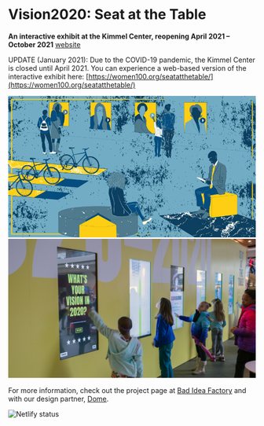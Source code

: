 # Vision2020: Seat at the Table

**An interactive exhibit at the Kimmel Center, reopening April 2021 – October 2021** [website](https://www.kimmelcenter.org/events-and-tickets/201920/free/vision-2020/)

UPDATE (January 2021): Due to the COVID-19 pandemic, the Kimmel Center is closed until April 2021. You can experience a web-based version of the interactive exhibit here: [https://women100.org/seatatthetable/](https://women100.org/seatatthetable/)

![Vision2020 hero image](https://raw.githubusercontent.com/BadIdeaFactory/vision2020/main/public/vision2020_hero_910x520.jpg) ![Vision2020 installation image](https://raw.githubusercontent.com/BadIdeaFactory/vision2020/main/public/vision2020_photo_dome.jpg)

For more information, check out the project page at [Bad Idea Factory](https://biffud.com/projects/vision2020) and with our design partner, [Dome](https://domecollective.com/vision2020.html).

![](https://img.shields.io/netlify/4f8187ce-c3bb-4c60-8fe0-ae4433dbd306?style=flat-square "Netlify status")
